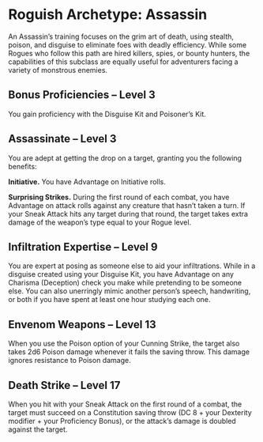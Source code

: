 # Roguish Archetype: Assassin

An Assassin’s training focuses on the grim art of death, using stealth, poison, and disguise to eliminate foes with deadly efficiency. While some Rogues who follow this path are hired killers, spies, or bounty hunters, the capabilities of this subclass are equally useful for adventurers facing a variety of monstrous enemies.

## Bonus Proficiencies – Level 3

You gain proficiency with the Disguise Kit and Poisoner’s Kit.

## Assassinate – Level 3

You are adept at getting the drop on a target, granting you the following benefits:

**Initiative.** You have Advantage on Initiative rolls.

**Surprising Strikes.** During the first round of each combat, you have Advantage on attack rolls against any creature that hasn’t taken a turn. If your Sneak Attack hits any target during that round, the target takes extra damage of the weapon’s type equal to your Rogue level.
 
## Infiltration Expertise – Level 9

You are expert at posing as someone else to aid your infiltrations. While in a disguise created using your Disguise Kit, you have Advantage on any Charisma (Deception) check you make while pretending to be someone else. You can also unerringly mimic another person’s speech, handwriting, or both if you have spent at least one hour studying each one.

## Envenom Weapons – Level 13

When you use the Poison option of your Cunning Strike, the target also takes 2d6 Poison damage whenever it fails the saving throw. This damage ignores resistance to Poison damage.

## Death Strike – Level 17

When you hit with your Sneak Attack on the first round of a combat, the target must succeed on a Constitution saving throw (DC 8 + your Dexterity modifier + your Proficiency Bonus), or the attack’s damage is doubled against the target.
